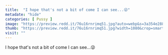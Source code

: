 ```yaml
---
title:  "I hope that's not a bit of come I can see...😜"
metadate: "hide"
categories: [ Pussy ]
image: "https://preview.redd.it/76u16rnrimq51.jpg?auto=webp&s=3a354e288f9c3345ee0362bbf6aa386ac93c2e84"
thumb: "https://preview.redd.it/76u16rnrimq51.jpg?width=1080&crop=smart&auto=webp&s=b603dd15f198769da49e0637dc8689de238c0f84"
visit: ""
---
```

I hope that's not a bit of come I can see...😜

